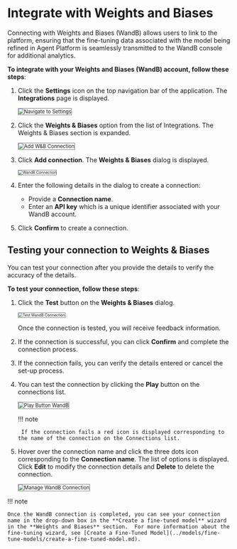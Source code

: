 # Integrate with Weights and Biases

Connecting with Weights and Biases (WandB) allows users to link to the platform, ensuring that the fine-tuning data associated with the model being refined in Agent Platform is seamlessly transmitted to the WandB console for additional analytics.

**To integrate with your Weights and Biases (WandB) account, follow these steps**:


1. Click the **Settings** icon on the top navigation bar of the application. The **Integrations** page is displayed.

    <img src="../images/navigate-to-settings.png" alt="Navigate to Settings" title="Navigate to Settings" style="border: 1px solid gray; zoom:80%;">

1. Click the **Weights & Biases** option from the list of Integrations. The Weights & Biases section is expanded.

    <img src="../images/add-w&b-connection.png" alt="Add W&B Connection" title="Add W&B Connection" style="border: 1px solid gray; zoom:80%;">

1. Click **Add connection**. The **Weights & Biases** dialog is displayed.

    <img src="../images/wandb-connection.png" alt="WandB Connection" title="WandB Connection" style="border: 1px solid gray; zoom:60%;">

1. Enter the following details in the dialog to create a connection:
    * Provide a **Connection name**.
    * Enter an **API key** which is a unique identifier associated with your WandB account.
1. Click **Confirm** to create a connection.


## **Testing your connection to Weights & Biases**

You can test your connection after you provide the details to verify the accuracy of the details.

**To test your connection, follow these steps**:

1. Click the **Test** button on the **Weights & Biases** dialog.

    <img src="../images/test-wandb-connection.png" alt="Test WandB Connection" title="Test WandB Connection" style="border: 1px solid gray; zoom:60%;">

    Once the connection is tested, you will receive feedback information.

1. If the connection is successful, you can click **Confirm** and complete the connection process.
2. If the connection fails, you can verify the details entered or cancel the set-up process.
3. You can test the connection by clicking the **Play** button on the connections list.

    <img src="../images/play-button-wandb.png" alt="Play Button WandB" title="Play Button WandB" style="border: 1px solid gray; zoom:80%;">

    !!! note

        If the connection fails a red icon is displayed corresponding to the name of the connection on the Connections list.


1. Hover over the connection name and click the three dots icon corresponding to the **Connection name**. The list of options is displayed. Click **Edit** to modify the connection details and **Delete** to delete the connection.

    <img src="../images/manage-wandb-connection.png" alt="Manage WandB Connection" title="Manage WandB Connection" style="border: 1px solid gray; zoom:80%;">


!!! note

    Once the WandB connection is completed, you can see your connection name in the drop-down box in the **Create a fine-tuned model** wizard in the **Weights and Biases** section.  For more information about the fine-tuning wizard, see [Create a Fine-Tuned Model](../models/fine-tune-models/create-a-fine-tuned-model.md).

